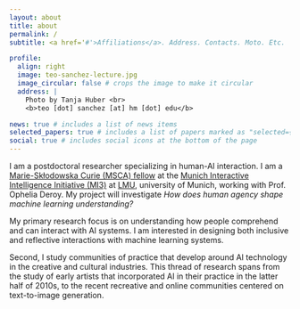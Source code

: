 ```yaml
---
layout: about
title: about
permalink: /
subtitle: <a href='#'>Affiliations</a>. Address. Contacts. Moto. Etc.

profile:
  align: right
  image: teo-sanchez-lecture.jpg
  image_circular: false # crops the image to make it circular
  address: |
    Photo by Tanja Huber <br>
    <b>teo [dot] sanchez [at] hm [dot] edu</b>

news: true # includes a list of news items
selected_papers: true # includes a list of papers marked as "selected={true}"
social: true # includes social icons at the bottom of the page
---
```


I am a postdoctoral researcher specializing in human-AI interaction. I am a [Marie-Skłodowska Curie (MSCA) fellow](https://marie-sklodowska-curie-actions.ec.europa.eu/calls/msca-postdoctoral-fellowships-2023) at the [Munich Interactive Intelligence Initiative (MI3)](https://mi3.info/) at [LMU](https://www.lmu.de/), university of Munich, working with Prof. Ophelia Deroy. My project will investigate _How does human agency shape machine learning understanding?_

My primary research focus is on understanding how people comprehend and can interact with AI systems. I am interested in designing both inclusive and reflective interactions with machine learning systems.

Second, I study communities of practice that develop around AI technology in the creative and cultural industries. This thread of research spans from the study of early artists that incorporated AI in their practice in the latter half of 2010s, to the recent recreative and online communities centered on text-to-image generation.
